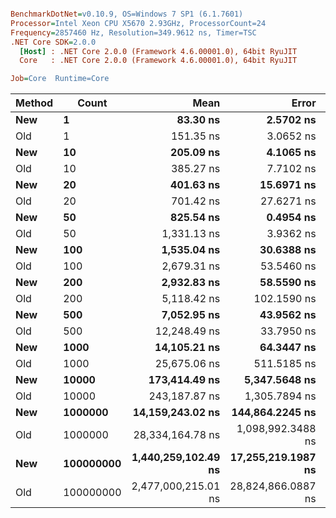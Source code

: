 ``` ini

BenchmarkDotNet=v0.10.9, OS=Windows 7 SP1 (6.1.7601)
Processor=Intel Xeon CPU X5670 2.93GHz, ProcessorCount=24
Frequency=2857460 Hz, Resolution=349.9612 ns, Timer=TSC
.NET Core SDK=2.0.0
  [Host] : .NET Core 2.0.0 (Framework 4.6.00001.0), 64bit RyuJIT
  Core   : .NET Core 2.0.0 (Framework 4.6.00001.0), 64bit RyuJIT

Job=Core  Runtime=Core  

```
 | Method |     Count |                Mean |              Error |             StdDev |              Median |
 |------- |---------- |--------------------:|-------------------:|-------------------:|--------------------:|
 |    **New** |         **1** |            **83.30 ns** |          **2.5702 ns** |          **7.5783 ns** |            **83.96 ns** |
 |    Old |         1 |           151.35 ns |          3.0652 ns |          7.9668 ns |           154.51 ns |
 |    **New** |        **10** |           **205.09 ns** |          **4.1065 ns** |          **9.2690 ns** |           **210.21 ns** |
 |    Old |        10 |           385.27 ns |          7.7102 ns |         18.9133 ns |           393.48 ns |
 |    **New** |        **20** |           **401.63 ns** |         **15.6971 ns** |         **46.2834 ns** |           **402.99 ns** |
 |    Old |        20 |           701.42 ns |         27.6271 ns |         81.4591 ns |           678.11 ns |
 |    **New** |        **50** |           **825.54 ns** |          **0.4954 ns** |          **0.3868 ns** |           **825.38 ns** |
 |    Old |        50 |         1,331.13 ns |          3.9362 ns |          3.4893 ns |         1,331.26 ns |
 |    **New** |       **100** |         **1,535.04 ns** |         **30.6388 ns** |         **73.4087 ns** |         **1,513.78 ns** |
 |    Old |       100 |         2,679.31 ns |         53.5460 ns |        127.2578 ns |         2,735.34 ns |
 |    **New** |       **200** |         **2,932.83 ns** |         **58.5590 ns** |        **146.9132 ns** |         **2,837.83 ns** |
 |    Old |       200 |         5,118.42 ns |        102.1590 ns |        274.4435 ns |         4,941.76 ns |
 |    **New** |       **500** |         **7,052.95 ns** |         **43.9562 ns** |         **41.1167 ns** |         **7,053.82 ns** |
 |    Old |       500 |        12,248.49 ns |         33.7950 ns |         28.2204 ns |        12,248.69 ns |
 |    **New** |      **1000** |        **14,105.21 ns** |         **64.3447 ns** |         **57.0399 ns** |        **14,099.30 ns** |
 |    Old |      1000 |        25,675.06 ns |        511.5185 ns |      1,292.6725 ns |        25,084.78 ns |
 |    **New** |     **10000** |       **173,414.49 ns** |      **5,347.5648 ns** |     **15,767.4155 ns** |       **173,864.12 ns** |
 |    Old |     10000 |       243,187.87 ns |      1,305.7894 ns |      1,019.4744 ns |       243,206.91 ns |
 |    **New** |   **1000000** |    **14,159,243.02 ns** |    **144,864.2245 ns** |    **113,100.4479 ns** |    **14,172,660.48 ns** |
 |    Old |   1000000 |    28,334,164.78 ns |  1,098,992.3488 ns |  3,240,403.7362 ns |    28,545,253.04 ns |
 |    **New** | **100000000** | **1,440,259,102.49 ns** | **17,255,219.1987 ns** | **16,140,541.1737 ns** | **1,439,528,660.65 ns** |
 |    Old | 100000000 | 2,477,000,215.01 ns | 28,824,866.0887 ns | 26,962,794.9999 ns | 2,471,435,675.17 ns |
